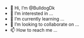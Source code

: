 - 👋 Hi, I’m @BulldogDk
- 👀 I’m interested in ...
- 🌱 I’m currently learning ...
- 💞️ I’m looking to collaborate on ...
- 📫 How to reach me ...

<!---
BulldogDk/BulldogDk is a ✨ special ✨ repository because its `README.md` (this file) appears on your GitHub profile.
You can click the Preview link to take a look at your changes.
--->
